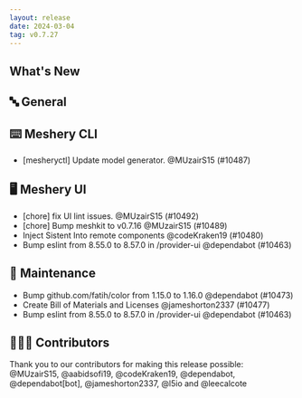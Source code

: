 ```yaml
---
layout: release
date: 2024-03-04
tag: v0.7.27
---
```


## What's New

## 🔤 General

## ⌨️ Meshery CLI

- [mesheryctl] Update model generator. @MUzairS15 (#10487)

## 🖥 Meshery UI

- [chore] fix UI lint issues. @MUzairS15 (#10492)
- [chore] Bump meshkit to v0.7.16 @MUzairS15 (#10489)
- Inject Sistent Into remote components @codeKraken19 (#10480)
- Bump eslint from 8.55.0 to 8.57.0 in /provider-ui @dependabot (#10463)

## 🧰 Maintenance

- Bump github.com/fatih/color from 1.15.0 to 1.16.0 @dependabot (#10473)
- Create Bill of Materials and Licenses @jameshorton2337 (#10477)
- Bump eslint from 8.55.0 to 8.57.0 in /provider-ui @dependabot (#10463)

## 👨🏽‍💻 Contributors

Thank you to our contributors for making this release possible:
@MUzairS15, @aabidsofi19, @codeKraken19, @dependabot, @dependabot[bot], @jameshorton2337, @l5io and @leecalcote
